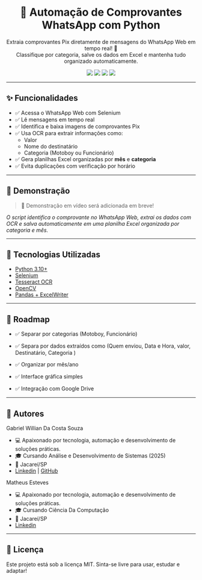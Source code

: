 <h1 align="center">📲 Automação de Comprovantes WhatsApp com Python</h1>

<p align="center">
  Extraia comprovantes Pix diretamente de mensagens do WhatsApp Web em tempo real! 💸<br>
  Classifique por categoria, salve os dados em Excel e mantenha tudo organizado automaticamente.
</p>

<p align="center">
  <img src="https://img.shields.io/badge/Python-3.10-blue?logo=python">
  <img src="https://img.shields.io/badge/Selenium-Automation-brightgreen?logo=selenium">
  <img src="https://img.shields.io/badge/OCR-Tesseract-orange?logo=google">
  <img src="https://img.shields.io/badge/Status-Em%20Desenvolvimento-yellow">
</p>

---

## ✨ Funcionalidades

- ✅ Acessa o WhatsApp Web com Selenium
- ✅ Lê mensagens em tempo real
- ✅ Identifica e baixa imagens de comprovantes Pix
- ✅ Usa OCR para extrair informações como:
  - Valor
  - Nome do destinatário
  - Categoria (Motoboy ou Funcionário)
- ✅ Gera planilhas Excel organizadas por **mês** e **categoria**
- ✅ Evita duplicações com verificação por horário

---

## 📸 Demonstração

> 📌 Demonstração em vídeo será adicionada em breve!

  <i>O script identifica o comprovante no WhatsApp Web, extrai os dados com OCR e salva automaticamente em uma planilha Excel organizada por categoria e mês.</i>
</p>

---

## 🚀 Tecnologias Utilizadas

- [Python 3.10+](https://www.python.org/)
- [Selenium](https://www.selenium.dev/)
- [Tesseract OCR](https://github.com/tesseract-ocr/tesseract)
- [OpenCV](https://opencv.org/)
- [Pandas + ExcelWriter](https://pandas.pydata.org/)

---

## 📌 Roadmap

 - ✅ Separar por categorias (Motoboy, Funcionário)

 - ✅ Separa por dados extraídos como (Quem enviou, Data e Hora, valor, Destinatário, Categoria )

 - ✅ Organizar por mês/ano

 - ✅ Interface gráfica simples

 - ✅ Integração com Google Drive

---

## 🧠 Autores
Gabriel Willian Da Costa Souza

- 💻 Apaixonado por tecnologia, automação e desenvolvimento de soluções práticas.
- 🎓 Cursando Análise e Desenvolvimento de Sistemas (2025)
- 📍 Jacareí/SP
- [Linkedin](https://www.linkedin.com/in/gabriel-souza-553224247/) | [GitHub](https://github.com/GABRIELWCS/)
  
Matheus Esteves

- 💻 Apaixonado por tecnologia, automação e desenvolvimento de soluções práticas.
- 🎓 Cursando Ciência Da Computação
- 📍 Jacareí/SP
- [Linkedin](https://www.linkedin.com/in/matheusesteves31/)
  

---

## 📄 Licença
Este projeto está sob a licença MIT.
Sinta-se livre para usar, estudar e adaptar!


